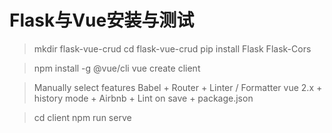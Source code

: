# Flask与Vue安装与测试

> mkdir flask-vue-crud
> cd flask-vue-crud
> pip install Flask Flask-Cors

> npm install -g @vue/cli
> vue create client

> Manually select features
> Babel + Router + Linter / Formatter
> vue 2.x + history mode + Airbnb + Lint on save + package.json

> cd client
> npm run serve